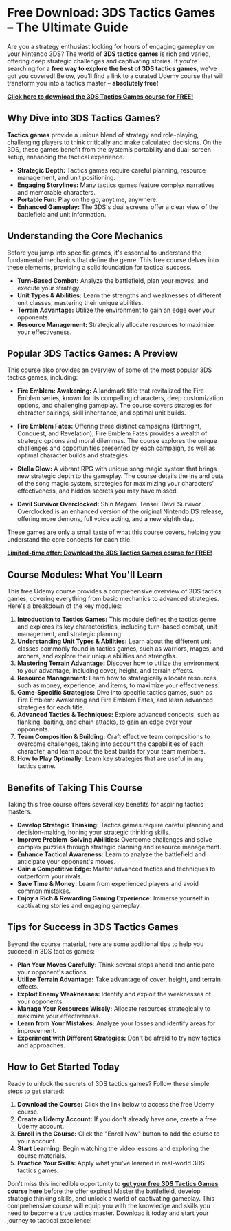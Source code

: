 # Free Download: 3DS Tactics Games – The Ultimate Guide

Are you a strategy enthusiast looking for hours of engaging gameplay on your Nintendo 3DS? The world of **3DS tactics games** is rich and varied, offering deep strategic challenges and captivating stories. If you're searching for a **free way to explore the best of 3DS tactics games**, we've got you covered! Below, you’ll find a link to a curated Udemy course that will transform you into a tactics master – **absolutely free!**

[**Click here to download the 3DS Tactics Games course for FREE!**](https://udemywork.com/3ds-tactics-games)

## Why Dive into 3DS Tactics Games?

**Tactics games** provide a unique blend of strategy and role-playing, challenging players to think critically and make calculated decisions. On the 3DS, these games benefit from the system’s portability and dual-screen setup, enhancing the tactical experience.

*   **Strategic Depth:** Tactics games require careful planning, resource management, and unit positioning.
*   **Engaging Storylines:** Many tactics games feature complex narratives and memorable characters.
*   **Portable Fun:** Play on the go, anytime, anywhere.
*   **Enhanced Gameplay:** The 3DS's dual screens offer a clear view of the battlefield and unit information.

## Understanding the Core Mechanics

Before you jump into specific games, it's essential to understand the fundamental mechanics that define the genre. This free course delves into these elements, providing a solid foundation for tactical success.

*   **Turn-Based Combat:** Analyze the battlefield, plan your moves, and execute your strategy.
*   **Unit Types & Abilities:** Learn the strengths and weaknesses of different unit classes, mastering their unique abilities.
*   **Terrain Advantage:** Utilize the environment to gain an edge over your opponents.
*   **Resource Management:** Strategically allocate resources to maximize your effectiveness.

## Popular 3DS Tactics Games: A Preview

This course also provides an overview of some of the most popular 3DS tactics games, including:

*   **Fire Emblem: Awakening:** A landmark title that revitalized the Fire Emblem series, known for its compelling characters, deep customization options, and challenging gameplay. The course covers strategies for character pairings, skill inheritance, and optimal unit builds.

*   **Fire Emblem Fates:** Offering three distinct campaigns (Birthright, Conquest, and Revelation), Fire Emblem Fates provides a wealth of strategic options and moral dilemmas. The course explores the unique challenges and opportunities presented by each campaign, as well as optimal character builds and strategies.

*   **Stella Glow:** A vibrant RPG with unique song magic system that brings new strategic depth to the gameplay. The course details the ins and outs of the song magic system, strategies for maximizing your characters' effectiveness, and hidden secrets you may have missed.

*   **Devil Survivor Overclocked:** Shin Megami Tensei: Devil Survivor Overclocked is an enhanced version of the original Nintendo DS release, offering more demons, full voice acting, and a new eighth day.

These games are only a small taste of what this course covers, helping you understand the core concepts for each title.

[**Limited-time offer: Download the 3DS Tactics Games course for FREE!**](https://udemywork.com/3ds-tactics-games)

## Course Modules: What You'll Learn

This free Udemy course provides a comprehensive overview of 3DS tactics games, covering everything from basic mechanics to advanced strategies. Here's a breakdown of the key modules:

1.  **Introduction to Tactics Games:** This module defines the tactics genre and explores its key characteristics, including turn-based combat, unit management, and strategic planning.
2.  **Understanding Unit Types & Abilities:** Learn about the different unit classes commonly found in tactics games, such as warriors, mages, and archers, and explore their unique abilities and strengths.
3.  **Mastering Terrain Advantage:** Discover how to utilize the environment to your advantage, including cover, height, and terrain effects.
4.  **Resource Management:** Learn how to strategically allocate resources, such as money, experience, and items, to maximize your effectiveness.
5.  **Game-Specific Strategies:** Dive into specific tactics games, such as Fire Emblem: Awakening and Fire Emblem Fates, and learn advanced strategies for each title.
6.  **Advanced Tactics & Techniques:** Explore advanced concepts, such as flanking, baiting, and chain attacks, to gain an edge over your opponents.
7.  **Team Composition & Building:** Craft effective team compositions to overcome challenges, taking into account the capabilities of each character, and learn about the best builds for your team members.
8.  **How to Play Optimally:** Learn key strategies that are useful in any tactics game.

## Benefits of Taking This Course

Taking this free course offers several key benefits for aspiring tactics masters:

*   **Develop Strategic Thinking:** Tactics games require careful planning and decision-making, honing your strategic thinking skills.
*   **Improve Problem-Solving Abilities:** Overcome challenges and solve complex puzzles through strategic planning and resource management.
*   **Enhance Tactical Awareness:** Learn to analyze the battlefield and anticipate your opponent's moves.
*   **Gain a Competitive Edge:** Master advanced tactics and techniques to outperform your rivals.
*   **Save Time & Money:** Learn from experienced players and avoid common mistakes.
*   **Enjoy a Rich & Rewarding Gaming Experience:** Immerse yourself in captivating stories and engaging gameplay.

## Tips for Success in 3DS Tactics Games

Beyond the course material, here are some additional tips to help you succeed in 3DS tactics games:

*   **Plan Your Moves Carefully:** Think several steps ahead and anticipate your opponent's actions.
*   **Utilize Terrain Advantage:** Take advantage of cover, height, and terrain effects.
*   **Exploit Enemy Weaknesses:** Identify and exploit the weaknesses of your opponents.
*   **Manage Your Resources Wisely:** Allocate resources strategically to maximize your effectiveness.
*   **Learn from Your Mistakes:** Analyze your losses and identify areas for improvement.
*   **Experiment with Different Strategies:** Don't be afraid to try new tactics and approaches.

## How to Get Started Today

Ready to unlock the secrets of 3DS tactics games? Follow these simple steps to get started:

1.  **Download the Course:** Click the link below to access the free Udemy course.
2.  **Create a Udemy Account:** If you don't already have one, create a free Udemy account.
3.  **Enroll in the Course:** Click the "Enroll Now" button to add the course to your account.
4.  **Start Learning:** Begin watching the video lessons and exploring the course materials.
5.  **Practice Your Skills:** Apply what you've learned in real-world 3DS tactics games.

Don't miss this incredible opportunity to **[get your free 3DS Tactics Games course here](https://udemywork.com/3ds-tactics-games)** before the offer expires! Master the battlefield, develop strategic thinking skills, and unlock a world of captivating gameplay. This comprehensive course will equip you with the knowledge and skills you need to become a true tactics master. Download it today and start your journey to tactical excellence!
